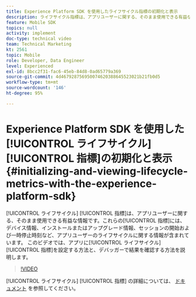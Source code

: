 ```yaml
---
title: Experience Platform SDK を使用したライフサイクル指標の初期化と表示
description: ライフサイクル指標は、アプリユーザーに関する、そのまま使用できる有益な情報です。 これらの指標には、デバイス情報、インストールまたはアップグレード情報、セッションの開始および一時停止時刻など、アプリユーザーのライフサイクルに関する情報が含まれています。 このビデオでは、アプリにライフサイクル指標を設定する方法と、デバッガーで結果を確認する方法を説明します。
feature: Mobile SDK
topics: null
activity: implement
doc-type: technical video
team: Technical Marketing
kt: 2561
topic: Mobile
role: Developer, Data Engineer
level: Experienced
exl-id: 8bcc2f31-fac6-45eb-84d8-0ad65779a369
source-git-commit: 4d467928756950074620388645523021b21fb0d5
workflow-type: tm+mt
source-wordcount: '146'
ht-degree: 95%

---
```


# Experience Platform SDK を使用した[!UICONTROL ライフサイクル] [!UICONTROL 指標]の初期化と表示 {#initializing-and-viewing-lifecycle-metrics-with-the-experience-platform-sdk}

[!UICONTROL ライフサイクル] [!UICONTROL 指標]は、アプリユーザーに関する、そのまま使用できる有益な情報です。これらの[!UICONTROL 指標]には、デバイス情報、インストールまたはアップグレード情報、セッションの開始および一時停止時刻など、アプリユーザーのライフサイクルに関する情報が含まれています。 このビデオでは、アプリに[!UICONTROL ライフサイクル] [!UICONTROL 指標]を設定する方法と、デバッガーで結果を確認する方法を説明します。

>[!VIDEO](https://video.tv.adobe.com/v/26258/?quality=12&learn=on)

[!UICONTROL ライフサイクル] [!UICONTROL 指標] の詳細については、 [ドキュメント](https://developer.adobe.com/client-sdks/documentation/mobile-core/lifecycle/) を参照してください。
